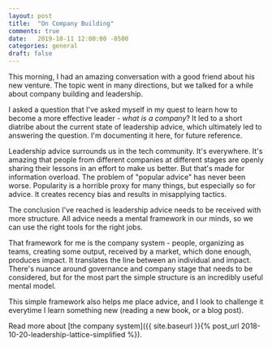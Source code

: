 ```yaml
---
layout: post
title:  "On Company Building"
comments: true
date:   2019-10-11 12:00:00 -0500
categories: general
draft: false
---
```


This morning, I had an amazing conversation with a good friend about his new venture. The topic went in many directions, but we talked for a while about company building and leadership.

I asked a question that I've asked myself in my quest to learn how to become a more effective leader - _what is a company_? It led to a short diatribe about the current state of leadership advice, which ultimately led to answering the question. I'm documenting it here, for future reference. 

Leadership advice surrounds us in the tech community. It's everywhere. It's amazing that people from different companies at different stages are openly sharing their lessons in an effort to make us better. But that's made for information overload. The problem of "popular advice" has never been worse. Popularity is a horrible proxy for many things, but especially so for advice. It creates recency bias and results in misapplying tactics. 

The conclusion I've reached is leadership advice needs to be received with more structure. All advice needs a mental framework in our minds, so we can use the right tools for the right jobs.

That framework for me is the company system - people, organizing as teams, creating some output, received by a market, which done enough, produces impact. It translates the line between an individual and impact. There's nuance around governance and company stage that needs to be considered, but for the most part the simple structure is an incredibly useful mental model.

This simple framework also helps me place advice, and I look to challenge it everytime I learn something new (reading a new book, or a blog post).

Read more about [the company system]({{ site.baseurl }}{% post_url 2018-10-20-leadership-lattice-simplified %}).